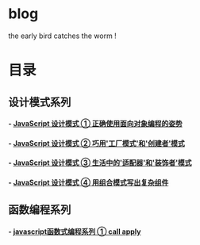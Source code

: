 blog
====

the early bird catches the worm !

# 目录

## 设计模式系列

#### - [JavaScript 设计模式 ①  正确使用面向对象编程的姿势](https://github.com/pkwenda/blog/issues/1)
#### - [JavaScript 设计模式 ②  巧用'工厂模式'和'创建者'模式](https://github.com/pkwenda/blog/issues/2)
#### - [JavaScript 设计模式 ③  生活中的'适配器'和'装饰者'模式](https://github.com/pkwenda/blog/issues/3)
#### - [JavaScript 设计模式 ④  用组合模式写出复杂组件](https://github.com/pkwenda/blog/issues/4)

## 函数编程系列

#### - [javascript函数式编程系列 ① call apply](https://github.com/pkwenda/blog/issues/5)
 
  
  
